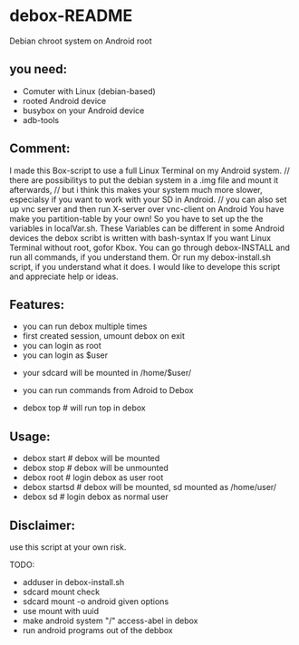 debox-README
============

Debian chroot system on Android root

you need:
---------
 - Comuter with Linux (debian-based)
 - rooted Android device
 - busybox on your Android device
 - adb-tools

Comment:
-------
 I made this Box-script to use a full Linux Terminal on my Android system.
// there are possibilitys to put the debian system in a .img file and mount it afterwards, 
// but i think this makes your system much more slower, especialsy if you want to work with your SD in Android.
// you can also set up vnc server and then run X-server over vnc-client on Android
 You have make you partition-table by your own!
 So you have to set up the the variables in localVar.sh.
 These Variables can be different in some Android devices
 the debox scribt is written with bash-syntax
 If you want Linux Terminal without root, gofor Kbox.
 You can go through debox-INSTALL and run all commands, if you understand them.
 Or run my debox-install.sh script, if you understand what it does.
 I would like to develope this script and appreciate help or ideas.

Features:
---------
 + you can run debox multiple times
 + first created session, umount debox on exit
 + you can login as root
 + you can login as $user
  - your sdcard will be mounted in /home/$user/
 + you can run commands from Adroid to Debox
  - debox top   # will run top in debox

Usage:
--------
 + debox start      # debox will be mounted
 + debox stop       # debox will be unmounted
 + debox root       # login debox as user root
 + debox startsd    # debox will be mounted, sd mounted as /home/user/
 + debox sd         # login debox as normal user

Disclaimer:
-----------
use this script at your own risk.

TODO:
  - adduser in debox-install.sh
  - sdcard mount check
  - sdcard mount -o android given options
  - use mount with uuid
  - make android system "/" access-abel in debox
  - run android programs out of the debbox
